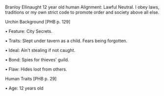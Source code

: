 Branloy Ellinaught
12 year old human Alignment: Lawful Neutral. I obey laws, traditions or my own strict code to promote order and society above all else.

Urchin Background [PHB p. 129]

• Feature: City Secrets.

• Traits: Slept under tavern as a child. Fears being forgotten.

• Ideal: Ain't stealing if not caught.

• Bond: Spies for thieves' guild.

• Flaw: Hides loot from others.

Human Traits [PHB p. 29]

• Age: 12 years old
